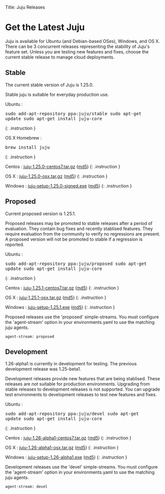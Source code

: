 Title: Juju Releases


# Get the Latest Juju

Juju is available for Ubuntu (and Debian-based OSes), Windows, and OS X.
There can be 3 concurrent releases representing the stability of Juju's
feature set. Unless you are testing new features and fixes, choose the
current stable release to manage cloud deployments.


## Stable

The current stable version of Juju is 1.25.0.

Stable juju is suitable for everyday production use.

Ubuntu
: <pre>sudo add-apt-repository ppa:juju/stable
sudo apt-get update
sudo apt-get install juju-core</pre>
{: .instruction }

OS X Homebrew
: <pre>brew install juju</pre>
{: .instruction }

Centos
: [juju-1.25.0-centos7.tar.gz](https://launchpad.net/juju-core/1.25/1.25.0/+download/juju-1.25.0-centos7.tar.gz) ([md5](https://launchpad.net/juju-core/1.25/1.25.0/+download/juju-1.25.0-centos7.tar.gz/+md5))
{: .instruction }

OS X
: [juju-1.25.0-osx.tar.gz](https://launchpad.net/juju-core/1.25/1.25.0/+download/juju-1.25.0-osx.tar.gz) ([md5](https://launchpad.net/juju-core/1.25/1.25.0/+download/juju-1.25.0-osx.tar.gz/+md5))
{: .instruction }

Windows
: [juju-setup-1.25.0-signed.exe](https://launchpad.net/juju-core/1.25/1.25.0/+download/juju-setup-1.25.0-signed.exe) ([md5](https://launchpad.net/juju-core/1.25/1.25.0/+download/juju-setup-1.25.0-signed.exe/+md5))
{: .instruction }


## Proposed

Current proposed version is 1.25.1.

Proposed releases may be promoted to stable releases after a period of
evaluation. They contain bug fixes and recently stablised features. They
require evaluation from the community to verify no regressions are
present. A proposed version will not be promoted to stable if a
regression is reported.

Ubuntu
: <pre>sudo add-apt-repository ppa:juju/proposed
sudo apt-get update
sudo apt-get install juju-core</pre>
{: .instruction }

Centos
: [juju-1.25.1-centos7.tar.gz](https://launchpad.net/juju-core/1.25/1.25.1/+download/juju-1.25.1-centos7.tar.gz) ([md5](https://launchpad.net/juju-core/1.25/1.25.1/+download/juju-1.25.1-centos7.tar.gz/+md5))
{: .instruction }

OS X
: [juju-1.25.1-osx.tar.gz](https://launchpad.net/juju-core/1.25/1.25.1/+download/juju-1.25.1-osx.tar.gz) ([md5](https://launchpad.net/juju-core/1.25/1.25.1/+download/juju-1.25.1-osx.tar.gz/+md5))
{: .instruction }

Windows
: [juju-setup-1.25.1.exe](https://launchpad.net/juju-core/1.25/1.25.1/+download/juju-setup-1.25.1.exe) ([md5](https://launchpad.net/juju-core/1.25/1.25.1/+download/juju-setup-1.25.1.exe/+md5))
{: .instruction }

Proposed releases use the 'proposed' simple-streams. You must configure
the 'agent-stream' option in your environments.yaml to use the matching
juju agents.

```no-highlight
agent-stream: proposed
```

## Development

1.26-alpha1 is currently in development for testing.
The previous development release was 1.25-beta1.

Development releases provide new features that are being stablised.
These releases are *not* suitable for production environments. Upgrading
from stable releases to development releases is not supported. You can
upgrade test environments to development releases to test new features
and fixes.

Ubuntu
: <pre>sudo add-apt-repository ppa:juju/devel
sudo apt-get update
sudo apt-get install juju-core</pre>
{: .instruction }

Centos
: [juju-1.26-alpha1-centos7.tar.gz](https://launchpad.net/juju-core/1.26/1.26-alpha1/+download/juju-1.26-alpha1-centos7.tar.gz) ([md5](https://launchpad.net/juju-core/1.26/1.26-alpha1/+download/juju-1.26-alpha1-centos7.tar.gz/+md5))
{: .instruction }

OS X
: [juju-1.26-alpha1-osx.tar.gz](https://launchpad.net/juju-core/1.26/1.26-alpha1/+download/juju-1.26-alpha1-osx.tar.gz) ([md5](https://launchpad.net/juju-core/1.26/1.26-alpha1/+download/juju-1.26-alpha1-osx.tar.gz/+md5))
{: .instruction }

Windows
: [juju-setup-1.26-alpha1.exe](https://launchpad.net/juju-core/1.26/1.26-alpha1/+download/juju-setup-1.26-alpha1.exe) ([md5](https://launchpad.net/juju-core/1.26/1.26-alpha1/+download/juju-setup-1.26-alpha1.exe/+md5))
{: .instruction }

Development releases use the 'devel' simple-streams. You must configure
the 'agent-stream' option in your environments.yaml to use the matching
juju agents.

```no-highlight
agent-stream: devel
```
